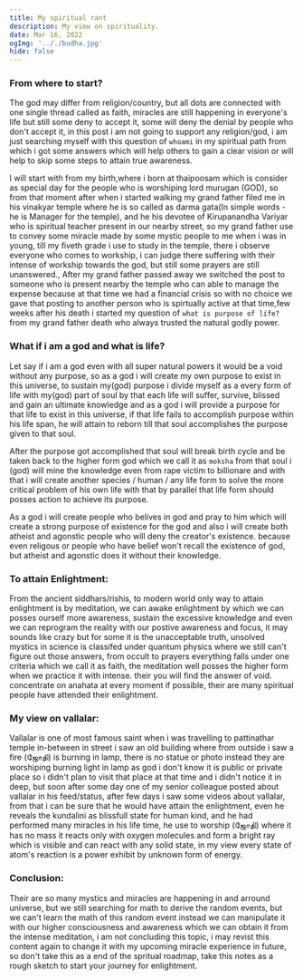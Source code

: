 ```yaml
---
title: My spiritual rant
description: My view on spirituality.
date: Mar 16, 2022
ogImg: '.././budha.jpg'
hide: false
---
```


### From where to start?

The god may differ from religion/country, but all dots are connected with one single thread called as faith, miracles are still happening in everyone's life but still some deny to accept it, some will deny the denial by people who don't accept it, in this post i am not going to support any religion/god, i am just searching myself with this question of `whoami` in my spiritual path from which i got some answers which will help others to gain a clear vision or  will help to skip some steps to attain true awareness.


I will start with from my birth,where i born at thaipoosam which is consider as special day for the people who is worshiping lord murugan (GOD), so from that moment after when i started walking my grand father filed
me in his vinakyar temple where he is so called as darma gata(In simple words - he is Manager for the temple), and he his devotee of Kirupanandha Variyar who is spiritual teacher present in our nearby street,
so my grand father use to convey some miracle made by some mystic people  to me when i was in young, till my fiveth grade i use to study in the temple, there i observe everyone who comes to workship, i can judge there suffering with their intense of workship towards the god, but still some prayers are still unanswered., After my grand father passed away we switched the post to someone who is present nearby the temple who can able to manage the expense because at that time we had a financial crisis so with no choice we gave that posting to another person who is spirtually active at that time,few weeks after his death i started my question of `what is purpose of life?` from my grand father death who always trusted the natural godly power.

### What if i am a god and what is life?

Let say if i am a god even with all super natural powers it would be a void without any purpose, so as a god
i will create my own purpose to exist in this universe, to sustain my(god) purpose i divide myself as a every form of life with my(god) part of soul by that each life will suffer, survive, blissed and gain an ultimate knowledge and as a god i will provide a purpose for that life to exist in this universe, if that life fails to accomplish purpose within his life span, he will attain to reborn till that soul accomplishes the purpose given to that soul.

After the purpose got accomplished that soul will break birth cycle and be taken back to the higher form god which we call it as `moksha` from that soul i (god) will mine the knowledge even from rape victim to billionare and with that i will create another species / human / any life form to solve the more critical problem of his own life with that by parallel that life form should posses action to achieve its purpose.

As a god i will create people who belives in god and pray to him which will create a strong purpose of existence for the god and also i will create both atheist and agonstic people who will deny the creator's existence. because even religous or people who have belief won't recall the existence of god, but atheist and agonstic does it without their knowledge.

### To attain Enlightment:

From the ancient siddhars/rishis, to modern world only way to attain enlightment is by meditation, we can awake enlightment by which we can posses ourself more awareness, sustain the excessive knowledge and even we can reprogram the reality with our postive awareness and focus, it may sounds like crazy but for some it is the unacceptable truth, unsolved mystics in science is classifed under quantum physics where we still can't figure out those answers, from occult to prayers everything falls under one criteria which we call it as faith, the meditation well posses the higher form when we practice it with intense. their you will find the answer of void. concentrate on anahata at every moment if possible, their are many spiritual people have attended their enlightment.

### My view on vallalar:

Vallalar is one of most famous saint when i was travelling to pattinathar temple in-between in street i saw an old building where from outside i saw a fire (ஜோதி) is burning in lamp, there is no statue or photo instead they are worshiping burning light in lamp as god i don't know it is public or private place so i didn't plan to visit that place at that time and i didn't notice it in deep, but soon after some day one of my senior colleague posted about vallalar in his feed/status, after few days i saw some videos about vallalar, from that i can be sure that he would have attain the enlightment, even he reveals the kundalini as blissfull state for human kind, and he had performed many miracles in his life time, he use to worship (ஜோதி) where it has no mass
it reacts only with oxygen molecules and form a bright ray which is visible and can react with any solid state,
in my view every state of atom's reaction is a power exhibit by unknown form of energy.

### Conclusion:

Their are so many mystics and miracles are happening in and arround universe, but we still searching for math to derive the random events, but we can't learn the math of this random event instead we can manipulate it with our higher consciousness and awareness which we can obtain it from the intense meditation, i am not concluding this topic, i may revist this content again to change it with my upcoming miracle experience in future, so don't take this as a end of the spritual roadmap, take this notes as a rough sketch to start your journey for enlightment.



